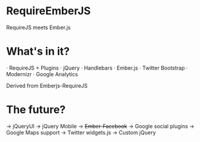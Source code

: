 RequireEmberJS
==============

RequireJS meets Ember.js

What's in it?
=============

· RequireJS + Plugins
· jQuery
· Handlebars
· Ember.js
· Twitter Bootstrap
· Modernizr
· Google Analytics

Derived from Emberjs-RequireJS

The future?
===========

-> jQueryUI
-> jQuery Mobile
-> ~~Ember-Facebook~~
-> Google social plugins
-> Google Maps support
-> Twitter widgets.js
-> Custom jQuery
